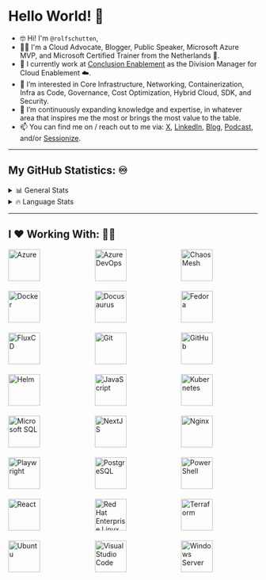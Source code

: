 # Hello World! 👋

- 🤓 Hi! I'm `@rolfschutten`,
- 👨‍💼 I'm a Cloud Advocate, Blogger, Public Speaker, Microsoft Azure MVP, and Microsoft Certified Trainer from the Netherlands 🌷.
- 💼 I currently work at [Conclusion Enablement](https://www.conclusion.nl/en/enablement) as the Division Manager for Cloud Enablement ☁️.
- 👀 I’m interested in Core Infrastructure, Networking, Containerization, Infra as Code, Governance, Cost Optimization, Hybrid Cloud, SDK, and Security.
- 🌱 I’m continuously expanding knowledge and expertise, in whatever area that inspires me the most or brings the most value to the table.
- 📫 You can find me on / reach out to me via: [X](https://x.com/rolf_schutten), [LinkedIn](https://www.linkedin.com/in/rolf-schutten/), [Blog](https://schutten.cloud/), [Podcast](https://www.youtube.com/@azuretalkspodcast), and/or [Sessionize](https://sessionize.com/rolf-schutten/).

---

## My GitHub Statistics: ♾️

<details>
  <summary>📊 General Stats</summary>
  
  ![RolfSchutten's GitHub stats](https://github-readme-stats.vercel.app/api?username=rolfschutten&theme=dark&show_icons=true)
  
</details>

<details>
  <summary>🔥 Language Stats</summary>
  
  [![Top Langs](https://github-readme-stats.vercel.app/api/top-langs/?username=rolfschutten&theme=dark&show_icons=true)](https://github.com/anuraghazra/github-readme-stats)
  
</details>

---

## I ❤️ Working With: 🧑‍💻
<div style="display: grid; grid-template-columns: repeat(3, 1fr); gap: 20px; justify-content: center;">
  <img src="https://upload.wikimedia.org/wikipedia/commons/thumb/f/fa/Microsoft_Azure.svg/2048px-Microsoft_Azure.svg.png" alt="Azure" width="64" height="64">
  <img src="https://www.svgrepo.com/show/448271/azure-devops.svg" alt="Azure DevOps" width="64" height="64">
  <img src="https://avatars.githubusercontent.com/u/59082378?s=200&v=4" alt="Chaos Mesh" width="64" height="64">
  <img src="https://www.svgrepo.com/show/353659/docker-icon.svg" alt="Docker" width="64" height="64">
  <img src="https://www.vectorlogo.zone/logos/docusaurus/docusaurus-official.svg" alt="Docusaurus" width="64" height="64">
  <img src="https://upload.wikimedia.org/wikipedia/commons/thumb/3/3f/Fedora_logo.svg/2048px-Fedora_logo.svg.png" alt="Fedora" width="64" height="64">
  <img src="https://avatars.githubusercontent.com/u/52158677?s=280&v=4" alt="FluxCD" width="64" height="64">
  <img src="https://git-scm.com/images/logos/downloads/Git-Icon-1788C.png" alt="Git" width="64" height="64">
  <img src="https://seeklogo.com/images/G/github-logo-7880D80B8D-seeklogo.com.png" alt="GitHub" width="64" height="64">
  <img src="https://seeklogo.com/images/H/helm-logo-9208DB3EE5-seeklogo.com.png" alt="Helm" width="64" height="64">
  <img src="https://icons.veryicon.com/png/o/business/vscode-program-item-icon/javascript-3.png" alt="JavaScript" width="64" height="64">
  <img src="https://upload.wikimedia.org/wikipedia/commons/thumb/3/39/Kubernetes_logo_without_workmark.svg/2109px-Kubernetes_logo_without_workmark.svg.png" alt="Kubernetes" width="64" height="64">
  <img src="https://user-images.githubusercontent.com/4249331/52232852-e2c4f780-28bd-11e9-835d-1e3cf3e43888.png" alt="Microsoft SQL" width="64" height="64">
  <img src="https://www.svgrepo.com/show/354113/nextjs-icon.svg" alt="NextJS" width="64" height="64">
  <img src="https://www.svgrepo.com/show/373924/nginx.svg" alt="Nginx" width="64" height="64">
  <img src="https://img.stackshare.io/service/11955/default_48baa40615243f437bc3b182e62ddfe0290fca4b.png" alt="Playwright" width="64" height="64">
  <img src="https://upload.wikimedia.org/wikipedia/commons/thumb/2/29/Postgresql_elephant.svg/993px-Postgresql_elephant.svg.png" alt="PostgreSQL" width="64" height="64">
  <img src="https://raw.githubusercontent.com/gist/fsackur/9e4f98aaa3ba3984407e92e62a5f63bd/raw/6c858c46726541b48ddaaebab29c41c07a196394/PowerShell.svg" alt="PowerShell" width="64" height="64">
  <img src="https://upload.wikimedia.org/wikipedia/commons/thumb/a/a7/React-icon.svg/2300px-React-icon.svg.png" alt="React" width="64" height="64">
  <img src="https://upload.wikimedia.org/wikipedia/commons/thumb/d/d8/Red_Hat_logo.svg/2560px-Red_Hat_logo.svg.png" alt="Red Hat Enterprise Linux" width="64" height="64">
  <img src="https://www.svgrepo.com/show/354447/terraform-icon.svg" alt="Terraform" width="64" height="64">
  <img src="https://upload.wikimedia.org/wikipedia/commons/thumb/a/ab/Logo-ubuntu_cof-orange-hex.svg/1200px-Logo-ubuntu_cof-orange-hex.svg.png" alt="Ubuntu" width="64" height="64">
  <img src="https://upload.wikimedia.org/wikipedia/commons/thumb/9/9a/Visual_Studio_Code_1.35_icon.svg/2048px-Visual_Studio_Code_1.35_icon.svg.png" alt="Visual Studio Code" width="64" height="64">
  <img src="https://upload.wikimedia.org/wikipedia/commons/thumb/8/87/Windows_logo_-_2021.svg/2048px-Windows_logo_-_2021.svg.png" alt="Windows Server" width="64" height="64">
  <!-- Add more logos as needed -->
</div>
